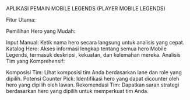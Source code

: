 APLIKASI PEMAIN MOBILE LEGENDS (PLAYER MOBILE LEGENDS)

Fitur Utama:

Pemilihan Hero yang Mudah:

Input Manual: Ketik nama hero secara langsung untuk analisis yang cepat.
Katalog Hero: Akses informasi lengkap tentang semua hero Mobile Legends, termasuk deskripsi, kekuatan, dan kelemahan mereka.
Analisis Tim yang Komprehensif:

Komposisi Tim: Lihat komposisi tim Anda berdasarkan lane dan role yang dipilih.
Potensi Counter Pick: Identifikasi hero yang dapat dicounter oleh hero yang dipilih oleh lawan.
Rekomendasi Tim: Dapatkan saran strategi berdasarkan hero yang dipilih untuk memperkuat tim Anda.

